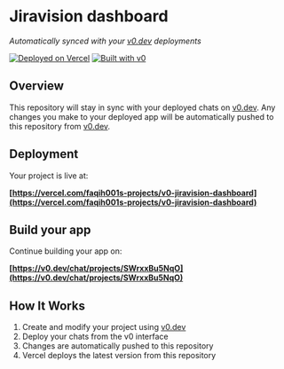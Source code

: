 # Jiravision dashboard

*Automatically synced with your [v0.dev](https://v0.dev) deployments*

[![Deployed on Vercel](https://img.shields.io/badge/Deployed%20on-Vercel-black?style=for-the-badge&logo=vercel)](https://vercel.com/faqih001s-projects/v0-jiravision-dashboard)
[![Built with v0](https://img.shields.io/badge/Built%20with-v0.dev-black?style=for-the-badge)](https://v0.dev/chat/projects/SWrxxBu5NqO)

## Overview

This repository will stay in sync with your deployed chats on [v0.dev](https://v0.dev).
Any changes you make to your deployed app will be automatically pushed to this repository from [v0.dev](https://v0.dev).

## Deployment

Your project is live at:

**[https://vercel.com/faqih001s-projects/v0-jiravision-dashboard](https://vercel.com/faqih001s-projects/v0-jiravision-dashboard)**

## Build your app

Continue building your app on:

**[https://v0.dev/chat/projects/SWrxxBu5NqO](https://v0.dev/chat/projects/SWrxxBu5NqO)**

## How It Works

1. Create and modify your project using [v0.dev](https://v0.dev)
2. Deploy your chats from the v0 interface
3. Changes are automatically pushed to this repository
4. Vercel deploys the latest version from this repository